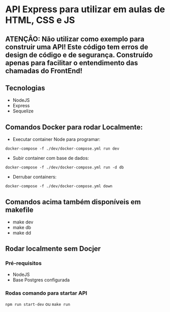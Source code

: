 # API Express para utilizar em aulas de HTML, CSS e JS
## ATENÇÂO: Não utilizar como exemplo para construir uma API! Este código tem erros de design de código e de segurança. Construído apenas para facilitar o entendimento das chamadas do FrontEnd!
## Tecnologias

- NodeJS
- Express
- Sequelize

## Comandos Docker para rodar Localmente:

- Executar container Node para programar:

`docker-compose -f ./dev/docker-compose.yml run dev`

- Subir container com base de dados:

`docker-compose -f ./dev/docker-compose.yml run -d db`

- Derrubar containers:

`docker-compose -f ./dev/docker-compose.yml down`

## Comandos acima também disponíveis em makefile

- make dev
- make db
- make dd

## Rodar localmente sem Docjer

### Pré-requisitos

- NodeJS
- Base Postgres configurada

### Rodas comando para startar API

`npm run start-dev`
ou `make run`
